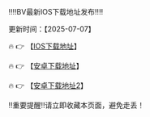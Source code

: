 ‼️‼️BV最新IOS下载地址发布‼️‼️

更新时间：【2025-07-07】

🔥 👉 【[IOS下载地址](https://app-asia.ruihejade.com/flyapp.com/BVh5.mobileconfig)】 

🔥 👉 【[安卓下载地址](https://app.cvzawt7i7opl.com/)】

🔥 👉 【[安卓下载地址2](https://cosfdjdjnd.cnzyzl.cn/Dos/d/c/qjedSwu8LweKGNLK)】


‼️重要提醒‼️请立即收藏本页面，避免走丢！
